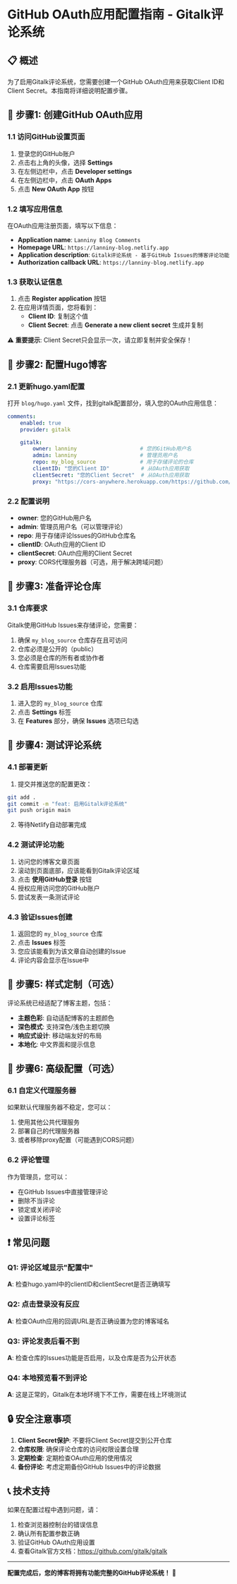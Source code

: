 # GitHub OAuth应用配置指南 - Gitalk评论系统

## 📋 概述

为了启用Gitalk评论系统，您需要创建一个GitHub OAuth应用来获取Client ID和Client Secret。本指南将详细说明配置步骤。

## 🔧 步骤1: 创建GitHub OAuth应用

### 1.1 访问GitHub设置页面

1. 登录您的GitHub账户
2. 点击右上角的头像，选择 **Settings**
3. 在左侧边栏中，点击 **Developer settings**
4. 在左侧边栏中，点击 **OAuth Apps**
5. 点击 **New OAuth App** 按钮

### 1.2 填写应用信息

在OAuth应用注册页面，填写以下信息：

- **Application name**: `Lanniny Blog Comments`
- **Homepage URL**: `https://lanniny-blog.netlify.app`
- **Application description**: `Gitalk评论系统 - 基于GitHub Issues的博客评论功能`
- **Authorization callback URL**: `https://lanniny-blog.netlify.app`

### 1.3 获取认证信息

1. 点击 **Register application** 按钮
2. 在应用详情页面，您将看到：
   - **Client ID**: 复制这个值
   - **Client Secret**: 点击 **Generate a new client secret** 生成并复制

⚠️ **重要提示**: Client Secret只会显示一次，请立即复制并安全保存！

## 🔧 步骤2: 配置Hugo博客

### 2.1 更新hugo.yaml配置

打开 `blog/hugo.yaml` 文件，找到gitalk配置部分，填入您的OAuth应用信息：

```yaml
comments:
    enabled: true
    provider: gitalk

    gitalk:
        owner: lanniny                    # 您的GitHub用户名
        admin: lanniny                    # 管理员用户名
        repo: my_blog_source              # 用于存储评论的仓库
        clientID: "您的Client ID"          # 从OAuth应用获取
        clientSecret: "您的Client Secret"  # 从OAuth应用获取
        proxy: "https://cors-anywhere.herokuapp.com/https://github.com/login/oauth/access_token"
```

### 2.2 配置说明

- **owner**: 您的GitHub用户名
- **admin**: 管理员用户名（可以管理评论）
- **repo**: 用于存储评论Issues的GitHub仓库名
- **clientID**: OAuth应用的Client ID
- **clientSecret**: OAuth应用的Client Secret
- **proxy**: CORS代理服务器（可选，用于解决跨域问题）

## 🔧 步骤3: 准备评论仓库

### 3.1 仓库要求

Gitalk使用GitHub Issues来存储评论，您需要：

1. 确保 `my_blog_source` 仓库存在且可访问
2. 仓库必须是公开的（public）
3. 您必须是仓库的所有者或协作者
4. 仓库需要启用Issues功能

### 3.2 启用Issues功能

1. 进入您的 `my_blog_source` 仓库
2. 点击 **Settings** 标签
3. 在 **Features** 部分，确保 **Issues** 选项已勾选

## 🔧 步骤4: 测试评论系统

### 4.1 部署更新

1. 提交并推送您的配置更改：
```bash
git add .
git commit -m "feat: 启用Gitalk评论系统"
git push origin main
```

2. 等待Netlify自动部署完成

### 4.2 测试评论功能

1. 访问您的博客文章页面
2. 滚动到页面底部，应该能看到Gitalk评论区域
3. 点击 **使用GitHub登录** 按钮
4. 授权应用访问您的GitHub账户
5. 尝试发表一条测试评论

### 4.3 验证Issues创建

1. 返回您的 `my_blog_source` 仓库
2. 点击 **Issues** 标签
3. 您应该能看到为该文章自动创建的Issue
4. 评论内容会显示在Issue中

## 🎨 步骤5: 样式定制（可选）

评论系统已经适配了博客主题，包括：

- **主题色彩**: 自动适配博客的主题颜色
- **深色模式**: 支持深色/浅色主题切换
- **响应式设计**: 移动端友好的布局
- **本地化**: 中文界面和提示信息

## 🔧 步骤6: 高级配置（可选）

### 6.1 自定义代理服务器

如果默认代理服务器不稳定，您可以：

1. 使用其他公共代理服务
2. 部署自己的代理服务器
3. 或者移除proxy配置（可能遇到CORS问题）

### 6.2 评论管理

作为管理员，您可以：

- 在GitHub Issues中直接管理评论
- 删除不当评论
- 锁定或关闭评论
- 设置评论标签

## ❗ 常见问题

### Q1: 评论区域显示"配置中"
**A**: 检查hugo.yaml中的clientID和clientSecret是否正确填写

### Q2: 点击登录没有反应
**A**: 检查OAuth应用的回调URL是否正确设置为您的博客域名

### Q3: 评论发表后看不到
**A**: 检查仓库的Issues功能是否启用，以及仓库是否为公开状态

### Q4: 本地预览看不到评论
**A**: 这是正常的，Gitalk在本地环境下不工作，需要在线上环境测试

## 🔒 安全注意事项

1. **Client Secret保护**: 不要将Client Secret提交到公开仓库
2. **仓库权限**: 确保评论仓库的访问权限设置合理
3. **定期检查**: 定期检查OAuth应用的使用情况
4. **备份评论**: 考虑定期备份GitHub Issues中的评论数据

## 📞 技术支持

如果在配置过程中遇到问题，请：

1. 检查浏览器控制台的错误信息
2. 确认所有配置参数正确
3. 验证GitHub OAuth应用设置
4. 查看Gitalk官方文档：https://github.com/gitalk/gitalk

---

**配置完成后，您的博客将拥有功能完整的GitHub评论系统！** 🎉
